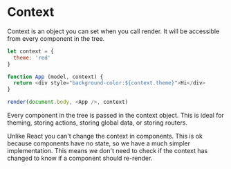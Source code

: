 # Context

Context is an object you can set when you call render. It will be accessible from every component in the tree.

```js
let context = {
  theme: 'red'
}

function App (model, context) {
  return <div style="background-color:${context.theme}">Hi</div>
}

render(document.body, <App />, context)
```

Every component in the tree is passed in the context object. This is ideal for theming, storing actions, storing global data, or storing routers.  

Unlike React you can't change the context in components. This is ok because components have no state, so we have a much simpler implementation. This means we don't need to check if the context has changed to know if a component should re-render.
